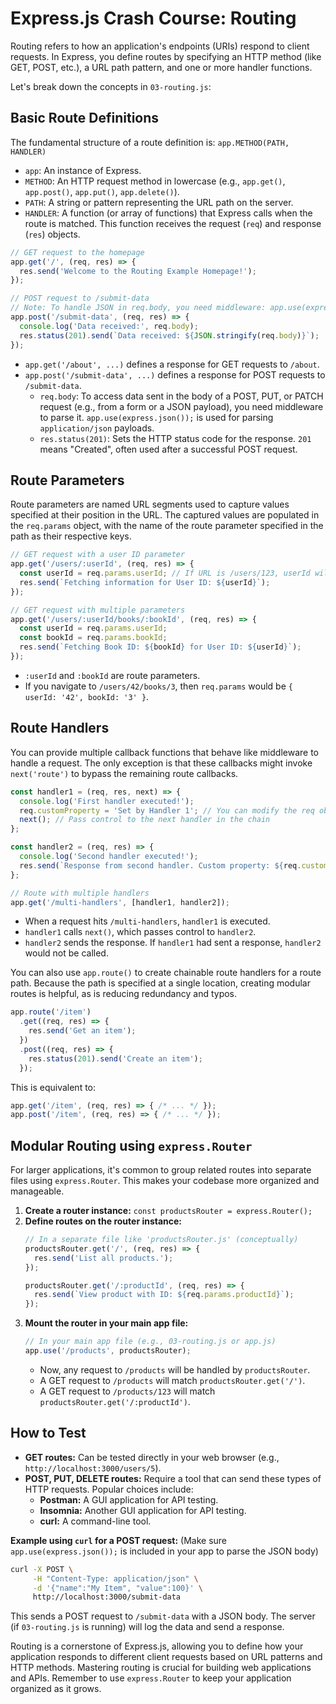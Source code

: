 # Express.js Crash Course: Routing

Routing refers to how an application's endpoints (URIs) respond to client requests. In Express, you define routes by specifying an HTTP method (like GET, POST, etc.), a URL path pattern, and one or more handler functions.

Let's break down the concepts in `03-routing.js`:

## Basic Route Definitions

The fundamental structure of a route definition is:
`app.METHOD(PATH, HANDLER)`

*   `app`: An instance of Express.
*   `METHOD`: An HTTP request method in lowercase (e.g., `app.get()`, `app.post()`, `app.put()`, `app.delete()`).
*   `PATH`: A string or pattern representing the URL path on the server.
*   `HANDLER`: A function (or array of functions) that Express calls when the route is matched. This function receives the request (`req`) and response (`res`) objects.

```javascript
// GET request to the homepage
app.get('/', (req, res) => {
  res.send('Welcome to the Routing Example Homepage!');
});

// POST request to /submit-data
// Note: To handle JSON in req.body, you need middleware: app.use(express.json());
app.post('/submit-data', (req, res) => {
  console.log('Data received:', req.body);
  res.status(201).send(`Data received: ${JSON.stringify(req.body)}`);
});
```
*   `app.get('/about', ...)` defines a response for GET requests to `/about`.
*   `app.post('/submit-data', ...)` defines a response for POST requests to `/submit-data`.
    *   `req.body`: To access data sent in the body of a POST, PUT, or PATCH request (e.g., from a form or a JSON payload), you need middleware to parse it. `app.use(express.json());` is used for parsing `application/json` payloads.
    *   `res.status(201)`: Sets the HTTP status code for the response. `201` means "Created", often used after a successful POST request.

## Route Parameters

Route parameters are named URL segments used to capture values specified at their position in the URL. The captured values are populated in the `req.params` object, with the name of the route parameter specified in the path as their respective keys.

```javascript
// GET request with a user ID parameter
app.get('/users/:userId', (req, res) => {
  const userId = req.params.userId; // If URL is /users/123, userId will be "123"
  res.send(`Fetching information for User ID: ${userId}`);
});

// GET request with multiple parameters
app.get('/users/:userId/books/:bookId', (req, res) => {
  const userId = req.params.userId;
  const bookId = req.params.bookId;
  res.send(`Fetching Book ID: ${bookId} for User ID: ${userId}`);
});
```
*   `:userId` and `:bookId` are route parameters.
*   If you navigate to `/users/42/books/3`, then `req.params` would be `{ userId: '42', bookId: '3' }`.

## Route Handlers

You can provide multiple callback functions that behave like middleware to handle a request. The only exception is that these callbacks might invoke `next('route')` to bypass the remaining route callbacks.

```javascript
const handler1 = (req, res, next) => {
  console.log('First handler executed!');
  req.customProperty = 'Set by Handler 1'; // You can modify the req object
  next(); // Pass control to the next handler in the chain
};

const handler2 = (req, res) => {
  console.log('Second handler executed!');
  res.send(`Response from second handler. Custom property: ${req.customProperty}`);
};

// Route with multiple handlers
app.get('/multi-handlers', [handler1, handler2]);
```
*   When a request hits `/multi-handlers`, `handler1` is executed.
*   `handler1` calls `next()`, which passes control to `handler2`.
*   `handler2` sends the response. If `handler1` had sent a response, `handler2` would not be called.

You can also use `app.route()` to create chainable route handlers for a route path. Because the path is specified at a single location, creating modular routes is helpful, as is reducing redundancy and typos.

```javascript
app.route('/item')
  .get((req, res) => {
    res.send('Get an item');
  })
  .post((req, res) => {
    res.status(201).send('Create an item');
  });
```
This is equivalent to:
```javascript
app.get('/item', (req, res) => { /* ... */ });
app.post('/item', (req, res) => { /* ... */ });
```

## Modular Routing using `express.Router`

For larger applications, it's common to group related routes into separate files using `express.Router`. This makes your codebase more organized and manageable.

1.  **Create a router instance:** `const productsRouter = express.Router();`
2.  **Define routes on the router instance:**
    ```javascript
    // In a separate file like 'productsRouter.js' (conceptually)
    productsRouter.get('/', (req, res) => {
      res.send('List all products.');
    });

    productsRouter.get('/:productId', (req, res) => {
      res.send(`View product with ID: ${req.params.productId}`);
    });
    ```
3.  **Mount the router in your main app file:**
    ```javascript
    // In your main app file (e.g., 03-routing.js or app.js)
    app.use('/products', productsRouter);
    ```
    *   Now, any request to `/products` will be handled by `productsRouter`.
    *   A GET request to `/products` will match `productsRouter.get('/')`.
    *   A GET request to `/products/123` will match `productsRouter.get('/:productId')`.

## How to Test

*   **GET routes:** Can be tested directly in your web browser (e.g., `http://localhost:3000/users/5`).
*   **POST, PUT, DELETE routes:** Require a tool that can send these types of HTTP requests. Popular choices include:
    *   **Postman:** A GUI application for API testing.
    *   **Insomnia:** Another GUI application for API testing.
    *   **curl:** A command-line tool.

**Example using `curl` for a POST request:**
(Make sure `app.use(express.json());` is included in your app to parse the JSON body)

```bash
curl -X POST \
     -H "Content-Type: application/json" \
     -d '{"name":"My Item", "value":100}' \
     http://localhost:3000/submit-data
```

This sends a POST request to `/submit-data` with a JSON body. The server (if `03-routing.js` is running) will log the data and send a response.

Routing is a cornerstone of Express.js, allowing you to define how your application responds to different client requests based on URL patterns and HTTP methods. Mastering routing is crucial for building web applications and APIs. Remember to use `express.Router` to keep your application organized as it grows.
